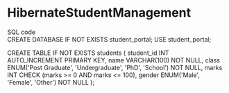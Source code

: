 # HibernateStudentManagement



SQL code<br>
CREATE DATABASE IF NOT EXISTS student_portal;
USE student_portal;

CREATE TABLE IF NOT EXISTS students (
    student_id INT AUTO_INCREMENT PRIMARY KEY,
    name VARCHAR(100) NOT NULL,
    class ENUM('Post Graduate', 'Undergraduate', 'PhD', 'School') NOT NULL,
    marks INT CHECK (marks >= 0 AND marks <= 100),
    gender ENUM('Male', 'Female', 'Other') NOT NULL
);

